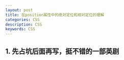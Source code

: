 ```yaml
---
layout: post
title: 在position属性中的绝对定位和相对定位的理解
categories: CSS
description: CSS
keywords: CSS
---
```




## 1. 先占坑后面再写，挺不错的一部英剧
